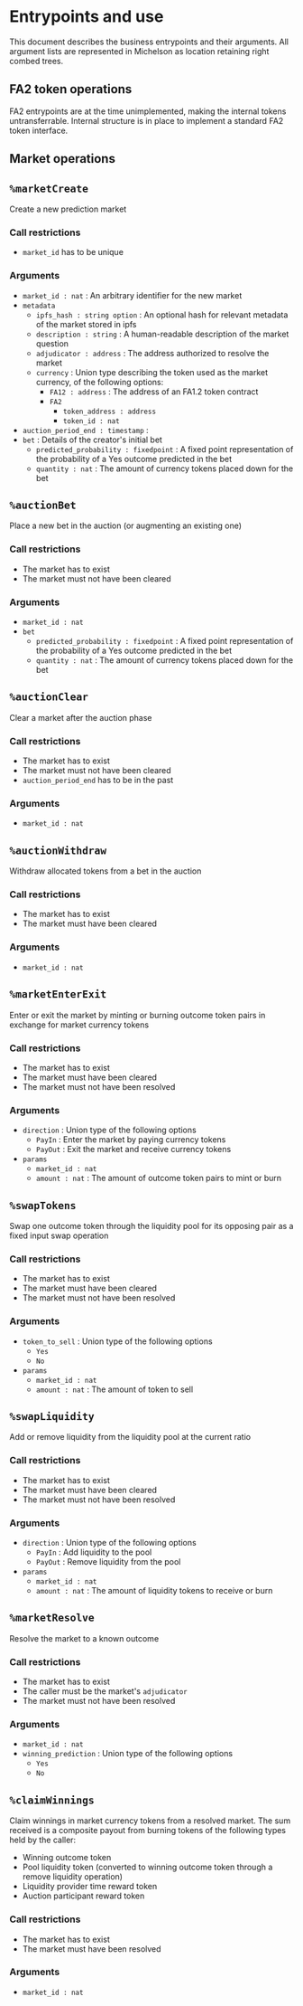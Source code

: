 # Entrypoints and use
This document describes the business entrypoints and their arguments. All argument lists are represented in Michelson as location retaining right combed trees.

## FA2 token operations
FA2 entrypoints are at the time unimplemented, making the internal tokens untransferrable. Internal structure is in place to implement a standard FA2 token interface.

## Market operations

## `%marketCreate`
Create a new prediction market

### Call restrictions
* `market_id` has to be unique

### Arguments
* `market_id : nat` : An arbitrary identifier for the new market
* `metadata`
  * `ipfs_hash : string option` : An optional hash for relevant metadata of the market stored in ipfs
  * `description : string` : A human-readable description of the market question
  * `adjudicator : address` : The address authorized to resolve the market
  * `currency` : Union type describing the token used as the market currency, of the following options:
    * `FA12 : address` : The address of an FA1.2 token contract
    * `FA2`
      * `token_address : address`
	  * `token_id : nat`
* `auction_period_end : timestamp` : 
* `bet` : Details of the creator's initial bet
  * `predicted_probability : fixedpoint` : A fixed point representation of the probability of a Yes outcome predicted in the bet
  * `quantity : nat` : The amount of currency tokens placed down for the bet

## `%auctionBet`
Place a new bet in the auction (or augmenting an existing one)

### Call restrictions
* The market has to exist
* The market must not have been cleared

### Arguments
* `market_id : nat`
* `bet`
  * `predicted_probability : fixedpoint` : A fixed point representation of the probability of a Yes outcome predicted in the bet
  * `quantity : nat` : The amount of currency tokens placed down for the bet

## `%auctionClear`
Clear a market after the auction phase

### Call restrictions
* The market has to exist
* The market must not have been cleared
* `auction_period_end` has to be in the past

### Arguments
* `market_id : nat`

## `%auctionWithdraw`
Withdraw allocated tokens from a bet in the auction

### Call restrictions
* The market has to exist
* The market must have been cleared

### Arguments
* `market_id : nat`

## `%marketEnterExit`
Enter or exit the market by minting or burning outcome token pairs in exchange for market currency tokens

### Call restrictions
* The market has to exist
* The market must have been cleared
* The market must not have been resolved

### Arguments
* `direction` : Union type of the following options
  * `PayIn` : Enter the market by paying currency tokens
  * `PayOut` : Exit the market and receive currency tokens
* `params`
  * `market_id : nat`
  * `amount : nat` : The amount of outcome token pairs to mint or burn

## `%swapTokens`
Swap one outcome token through the liquidity pool for its opposing pair as a fixed input swap operation

### Call restrictions
* The market has to exist
* The market must have been cleared
* The market must not have been resolved

### Arguments
* `token_to_sell` : Union type of the following options
  * `Yes`
  * `No`
* `params`
  * `market_id : nat`
  * `amount : nat` : The amount of token to sell

## `%swapLiquidity`
Add or remove liquidity from the liquidity pool at the current ratio

### Call restrictions
* The market has to exist
* The market must have been cleared
* The market must not have been resolved

### Arguments
* `direction` : Union type of the following options
  * `PayIn` : Add liquidity to the pool
  * `PayOut` : Remove liquidity from the pool
* `params`
  * `market_id : nat`
  * `amount : nat` : The amount of liquidity tokens to receive or burn

## `%marketResolve`
Resolve the market to a known outcome

### Call restrictions
* The market has to exist
* The caller must be the market's `adjudicator`
* The market must not have been resolved

### Arguments
* `market_id : nat`
* `winning_prediction` : Union type of the following options
  * `Yes`
  * `No`

## `%claimWinnings`
Claim winnings in market currency tokens from a resolved market. The sum received is a composite payout from burning tokens of the following types held by the caller:
* Winning outcome token
* Pool liquidity token (converted to winning outcome token through a remove liquidity operation)
* Liquidity provider time reward token
* Auction participant reward token

### Call restrictions
* The market has to exist
* The market must have been resolved

### Arguments
* `market_id : nat`
